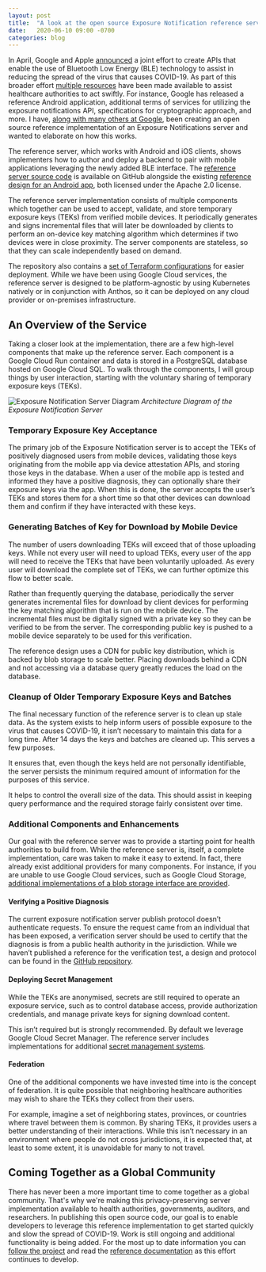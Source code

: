 ```yaml
---
layout: post
title:  "A look at the open source Exposure Notification reference server"
date:   2020-06-10 09:00 -0700
categories: blog
---
```


In April, Google and Apple [announced](https://blog.google/inside-google/company-announcements/apple-and-google-partner-covid-19-contact-tracing-technology/) a joint effort to create APIs that enable the use of Bluetooth Low Energy (BLE) technology to assist in reducing the spread of the virus that causes COVID-19. As part of this broader effort [multiple resources](https://www.google.com/covid19/exposurenotifications/) have been made available to assist healthcare authorities to act swiftly. For instance, Google has released a reference Android application, additional terms of services for utilizing the exposure notifications API, specifications for cryptographic approach, and more. I have, [along with many others at Google](https://github.com/google/exposure-notifications-server/graphs/contributors), been creating an open source reference implementation of an Exposure Notifications server and wanted to elaborate on how this works.

The reference server, which works with Android and iOS clients, shows implementers how to author and deploy a backend to pair with mobile applications leveraging the newly added BLE interface. The [reference server source code](https://github.com/google/exposure-notifications-server) is available on GitHub alongside the existing [reference design for an Android app](https://github.com/google/exposure-notifications-android), both licensed under the Apache 2.0 license.

The reference server implementation consists of multiple components which together can be used to accept, validate, and store temporary exposure keys (TEKs) from verified mobile devices. It periodically generates and signs incremental files that will later be downloaded by clients to perform an on-device key matching algorithm which determines if two devices were in close proximity. The server components are stateless, so that they can scale independently based on demand. 

The repository also contains a [set of Terraform configurations](https://github.com/google/exposure-notifications-server/blob/master/docs/deploying.md) for easier deployment. While we have been using Google Cloud services, the reference server is designed to be platform-agnostic by using Kubernetes natively or in conjunction with Anthos, so it can be deployed on any cloud provider or on-premises infrastructure.

## An Overview of the Service
Taking a closer look at the implementation, there are a few high-level components that make up the reference server. Each component is a Google Cloud Run container and data is stored in a PostgreSQL database hosted on Google Cloud SQL. To walk through the components, I will group things by user interaction, starting with the voluntary sharing of temporary exposure keys (TEKs).

![Exposure Notification Server Diagram](https://google.github.io/exposure-notifications-server/images/google_cloud_run.png)
*Architecture Diagram of the Exposure Notification Server*

### Temporary Exposure Key Acceptance
The primary job of the Exposure Notification server is to accept the TEKs of positively diagnosed users from mobile devices, validating those keys originating from the mobile app via device attestation APIs, and storing those keys in the database. When a user of the mobile app is tested and informed they have a positive diagnosis, they can optionally share their exposure keys via the app. When this is done, the server accepts the user’s TEKs and stores them for a short time so that other devices can download them and confirm if they have interacted with these keys. 

### Generating Batches of Key for Download by Mobile Device
The number of users downloading TEKs will exceed that of those uploading keys. While not every user will need to upload TEKs, every user of the app will need to receive the TEKs that have been voluntarily uploaded. As every user will download the complete set of TEKs, we can further optimize this flow to better scale.

Rather than frequently querying the database, periodically the server generates incremental files for download by client devices for performing the key matching algorithm that is run on the mobile device. The incremental files must be digitally signed with a private key so they can be verified to be from the server. The corresponding public key is pushed to a mobile device separately to be used for this verification.

The reference design uses a CDN for public key distribution, which is backed by blob storage to scale better. Placing downloads behind a CDN and not accessing via a database query greatly reduces the load on the database.

### Cleanup of Older Temporary Exposure Keys and Batches
The final necessary function of the reference server is to clean up stale data. As the system exists to help inform users of possible exposure to the virus that causes COVID-19, it isn’t necessary to maintain this data for a long time. After 14 days the keys and batches are cleaned up. This serves a few purposes.

It ensures that, even though the keys held are not personally identifiable, the server persists the minimum required amount of information for the purposes of this service.

It helps to control the overall size of the data. This should assist in keeping query performance and the required storage fairly consistent over time.

### Additional Components and Enhancements

Our goal with the reference server was to provide a starting point for health authorities to build from. While the reference server is, itself, a complete implementation, care was taken to make it easy to extend. In fact, there already exist additional providers for many components. For instance, if you are unable to use Google Cloud services, such as Google Cloud Storage, [additional implementations of a blob storage interface are provided](https://github.com/google/exposure-notifications-server/blob/master/internal/storage/filesystem_storage.go).

#### Verifying a Positive Diagnosis
The current exposure notification server publish protocol doesn’t authenticate requests. To ensure the request came from an individual that has been exposed, a verification server should be used to certify that the diagnosis is from a public health authority in the jurisdiction. While we haven’t published a reference for the verification test, a design and protocol can be found in the [GitHub repository](https://github.com/google/exposure-notifications-server/blob/master/docs/design/verification_protocol.md).

#### Deploying Secret Management
While the TEKs are anonymised, secrets are still required to operate an exposure service, such as to control database access, provide authorization credentials, and manage private keys for signing download content.

This isn’t required but is strongly recommended. By default we leverage Google Cloud Secret Manager. The reference server includes implementations for additional [secret management systems](https://github.com/google/exposure-notifications-server/tree/master/internal/secrets).

#### Federation
One of the additional components we have invested time into is the concept of federation. It is quite possible that neighboring healthcare authorities may wish to share the TEKs they collect from their users. 

For example, imagine a set of neighboring states, provinces, or countries where travel between them is common. By sharing TEKs, it provides users a better understanding of their interactions. While this isn’t necessary in an environment where people do not cross jurisdictions, it is expected that, at least to some extent, it is unavoidable for many to not travel.

## Coming Together as a Global Community
There has never been a more important time to come together as a global community. That's why we're making this privacy-preserving server implementation available to health authorities, governments, auditors, and researchers. In publishing this open source code, our goal is to enable developers to leverage this reference implementation to get started quickly and slow the spread of COVID-19. Work is still ongoing and additional functionality is being added. For the most up to date information you can [follow the project](https://github.com/google/exposure-notifications-server/) and read the [reference documentation](https://google.github.io/exposure-notifications-server/) as this effort continues to develop. 